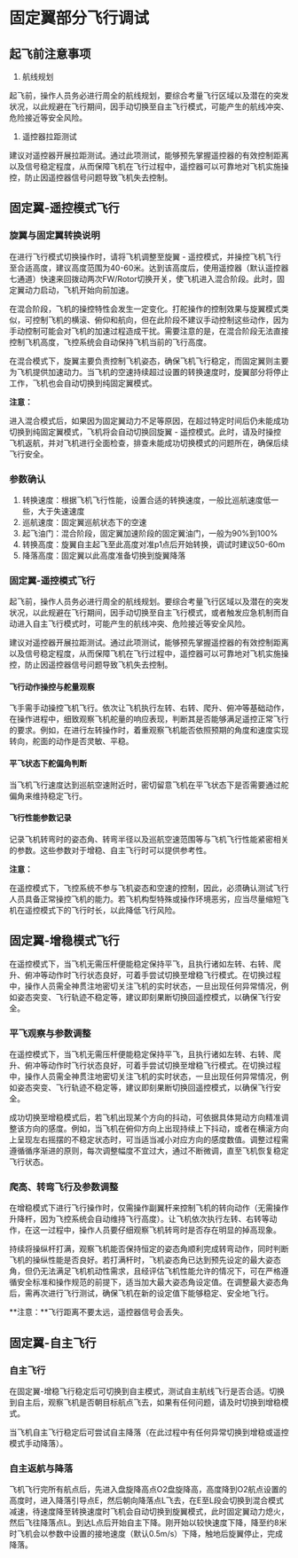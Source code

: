 # 固定翼部分飞行调试

## 起飞前注意事项

1.  航线规划

起飞前，操作人员务必进行周全的航线规划，要综合考量飞行区域以及潜在的突发状况，以此规避在飞行期间，因手动切换至自主飞行模式，可能产生的航线冲突、危险接近等安全风险。

1.  遥控器拉距测试

建议对遥控器开展拉距测试。通过此项测试，能够预先掌握遥控器的有效控制距离以及信号稳定程度，从而保障飞机在飞行过程中，遥控器可以可靠地对飞机实施操控，防止因遥控器信号问题导致飞机失去控制。

## 固定翼-遥控模式飞行

### 旋翼与固定翼转换说明

在进行飞行模式切换操作时，请将飞机调整至旋翼 - 遥控模式，并操控飞机飞行至合适高度，建议高度范围为40-60米。达到该高度后，使用遥控器（默认遥控器七通道）快速来回拨动两次FW/Rotor切换开关，使飞机进入混合阶段。此时，固定翼动力启动，飞机开始向前加速。

在混合阶段，飞机的操控特性会发生一定变化。打舵操作的控制效果与旋翼模式类似，可控制飞机的横滚、俯仰和航向，但在此阶段不建议手动控制这些动作，因为手动控制可能会对飞机的加速过程造成干扰。需要注意的是，在混合阶段无法直接控制飞机高度，飞控系统会自动保持飞机当前的飞行高度。

在混合模式下，旋翼主要负责控制飞机姿态，确保飞机飞行稳定，而固定翼则主要为飞机提供加速动力。当飞机的空速持续超过设置的转换速度时，旋翼部分将停止工作，飞机也会自动切换到纯固定翼模式。

**注意：**

进入混合模式后，如果因为固定翼动力不足等原因，在超过特定时间后仍未能成功切换到纯固定翼模式，飞机将会自动切换回旋翼 - 遥控模式。此时，请及时操控飞机返航，并对飞机进行全面检查，排查未能成功切换模式的问题所在，确保后续飞行安全。

### 参数确认

1.  转换速度：根据飞机飞行性能，设置合适的转换速度，一般比巡航速度低一些，大于失速速度
2.  巡航速度：固定翼巡航状态下的空速
3.  起飞油门：混合阶段，固定翼加速阶段的固定翼油门，一般为90%到100%
4.  转换高度：旋翼自主起飞至此高度对准p1点后开始转换，调试时建议50-60m
5.  降落高度：固定翼以此高度准备切换到旋翼降落

### 固定翼-遥控模式飞行

起飞前，操作人员务必进行周全的航线规划。要综合考量飞行区域以及潜在的突发状况，以此规避在飞行期间，因手动切换至自主飞行模式，或者触发应急机制而自动进入自主飞行模式时，可能产生的航线冲突、危险接近等安全风险。

建议对遥控器开展拉距测试。通过此项测试，能够预先掌握遥控器的有效控制距离以及信号稳定程度，从而保障飞机在飞行过程中，遥控器可以可靠地对飞机实施操控，防止因遥控器信号问题导致飞机失去控制。

#### 飞行动作操控与舵量观察

飞手需手动操控飞机飞行。依次让飞机执行左转、右转、爬升、俯冲等基础动作，在操作进程中，细致观察飞机舵量的响应表现，判断其是否能够满足遥控正常飞行的要求。例如，在进行左转操作时，着重观察飞机能否依照预期的角度和速度实现转向，舵面的动作是否灵敏、平稳。

#### 平飞状态下舵偏角判断

当飞机飞行速度达到巡航空速附近时，密切留意飞机在平飞状态下是否需要通过舵偏角来维持稳定飞行。

#### 飞行性能参数记录

记录飞机转弯时的姿态角、转弯半径以及巡航空速范围等与飞机飞行性能紧密相关的参数。这些参数对于增稳、自主飞行时可以提供参考性。

**注意：**

在遥控模式下，飞控系统不参与飞机姿态和空速的控制，因此，必须确认测试飞行人员具备正常操控飞机的能力。若飞机构型特殊或操作环境恶劣，应当尽量缩短飞机在遥控模式下的飞行时长，以此降低飞行风险。

## 固定翼-增稳模式飞行

在遥控模式下，当飞机无需压杆便能稳定保持平飞，且执行诸如左转、右转、爬升、俯冲等动作时飞行状态良好，可着手尝试切换至增稳飞行模式。在切换过程中，操作人员需全神贯注地密切关注飞机的实时状态，一旦出现任何异常情况，例如姿态突变、飞行轨迹不稳定等，建议即刻果断切换回遥控模式，以确保飞行安全。

### 平飞观察与参数调整

在遥控模式下，当飞机无需压杆便能稳定保持平飞，且执行诸如左转、右转、爬升、俯冲等动作时飞行状态良好，可着手尝试切换至增稳飞行模式。在切换过程中，操作人员需全神贯注地密切关注飞机的实时状态，一旦出现任何异常情况，例如姿态突变、飞行轨迹不稳定等，建议即刻果断切换回遥控模式，以确保飞行安全。

成功切换至增稳模式后，若飞机出现某个方向的抖动，可依据具体晃动方向精准调整该方向的感度。例如，当飞机在俯仰方向上出现持续上下抖动，或者在横滚方向上呈现左右摇摆的不稳定状态时，可当适当减小对应方向的感度数值。调整过程需遵循循序渐进的原则，每次调整幅度不宜过大，通过不断微调，直至飞机恢复稳定飞行状态。

### 爬高、转弯飞行及参数调整

在增稳模式下进行飞行操作时，仅需操作副翼杆来控制飞机的转向动作（无需操作升降杆，因为飞控系统会自动维持飞行高度）。让飞机依次执行左转、右转等动作，在这一过程中，操作人员要仔细观察飞机转弯时是否存在明显的掉高现象。

持续将操纵杆打满，观察飞机能否保持恒定的姿态角顺利完成转弯动作，同时判断飞机的操纵性能是否良好。若打满杆时，飞机姿态角已达到预先设定的最大姿态角，但仍无法满足飞机机动性需求，且经评估飞机性能允许的情况下，可在严格遵循安全标准和操作规范的前提下，适当加大最大姿态角设定值。在调整最大姿态角后，需再次进行飞行测试，确保飞机在新的设定值下能够稳定、安全地飞行。

**注意：**飞行距离不要太远，遥控器信号会丢失。

## 固定翼-自主飞行

### 自主飞行

在固定翼-增稳飞行稳定后可切换到自主模式，测试自主航线飞行是否合适。切换到自主后，观察飞机是否朝目标航点飞去，如果有任何问题，请及时切换到增稳模式。

当飞机自主飞行稳定后可尝试自主降落（在此过程中有任何异常切换到增稳或遥控模式手动降落）。

### 自主返航与降落

飞机飞行完所有航点后，先进入盘旋降高点O2盘旋降高，高度降到O2航点设置的高度时，进入降落引导点E，然后朝向降落点L飞去，在E至L段会切换到混合模式减速，待速度降至转换速度时飞机会自动切换到旋翼模式，此时固定翼动力熄火，然后飞往降落点L。到达L点后开始自主下降。刚开始以较快速度下降，降至约8米时飞机会以参数中设置的接地速度（默认0.5m/s）下降，触地后旋翼停止，完成降落。

